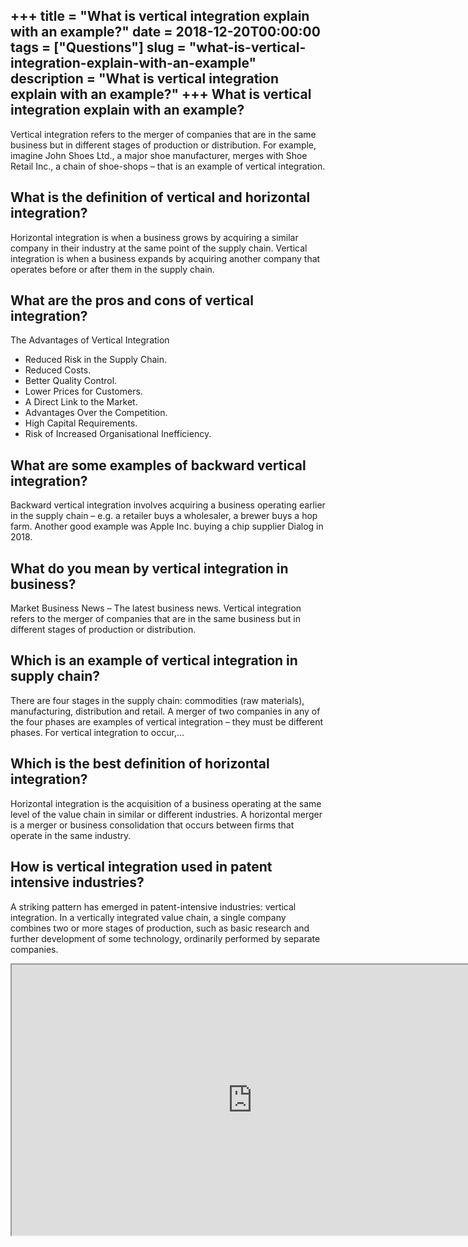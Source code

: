 +++
title = "What is vertical integration explain with an example?"
date = 2018-12-20T00:00:00
tags = ["Questions"]
slug = "what-is-vertical-integration-explain-with-an-example"
description = "What is vertical integration explain with an example?"
+++
What is vertical integration explain with an example?
-----------------------------------------------------

Vertical integration refers to the merger of companies that are in the same business but in different stages of production or distribution. For example, imagine John Shoes Ltd., a major shoe manufacturer, merges with Shoe Retail Inc., a chain of shoe-shops – that is an example of vertical integration.

What is the definition of vertical and horizontal integration?
--------------------------------------------------------------

Horizontal integration is when a business grows by acquiring a similar company in their industry at the same point of the supply chain. Vertical integration is when a business expands by acquiring another company that operates before or after them in the supply chain.

What are the pros and cons of vertical integration?
---------------------------------------------------

The Advantages of Vertical Integration

- Reduced Risk in the Supply Chain.
- Reduced Costs.
- Better Quality Control.
- Lower Prices for Customers.
- A Direct Link to the Market.
- Advantages Over the Competition.
- High Capital Requirements.
- Risk of Increased Organisational Inefficiency.

What are some examples of backward vertical integration?
--------------------------------------------------------

Backward vertical integration involves acquiring a business operating earlier in the supply chain – e.g. a retailer buys a wholesaler, a brewer buys a hop farm. Another good example was Apple Inc. buying a chip supplier Dialog in 2018.

What do you mean by vertical integration in business?
-----------------------------------------------------

Market Business News – The latest business news. Vertical integration refers to the merger of companies that are in the same business but in different stages of production or distribution.

Which is an example of vertical integration in supply chain?
------------------------------------------------------------

There are four stages in the supply chain: commodities (raw materials), manufacturing, distribution and retail. A merger of two companies in any of the four phases are examples of vertical integration – they must be different phases. For vertical integration to occur,…

Which is the best definition of horizontal integration?
-------------------------------------------------------

Horizontal integration is the acquisition of a business operating at the same level of the value chain in similar or different industries. A horizontal merger is a merger or business consolidation that occurs between firms that operate in the same industry.

How is vertical integration used in patent intensive industries?
----------------------------------------------------------------

A striking pattern has emerged in patent-intensive industries: vertical integration. In a vertically integrated value chain, a single company combines two or more stages of production, such as basic research and further development of some technology, ordinarily performed by separate companies.

<iframe allow="accelerometer; autoplay; clipboard-write; encrypted-media; gyroscope; picture-in-picture" allowfullscreen="" class="__youtube_prefs__  epyt-is-override  no-lazyload" data-no-lazy="1" data-origheight="433" data-origwidth="770" data-skipgform_ajax_framebjll="" height="433" id="_ytid_63434" loading="lazy" src="https://www.youtube.com/embed/4vZei89R9CM?enablejsapi=1&autoplay=0&cc_load_policy=0&cc_lang_pref=&iv_load_policy=1&loop=0&modestbranding=0&rel=1&fs=1&playsinline=0&autohide=2&theme=dark&color=red&controls=1&" title="YouTube player" width="770"></iframe>